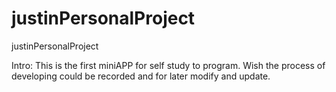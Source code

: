 # justinPersonalProject
justinPersonalProject

Intro:
This is the first miniAPP for self study to program.
Wish the process of developing could be recorded and for later modify and update.